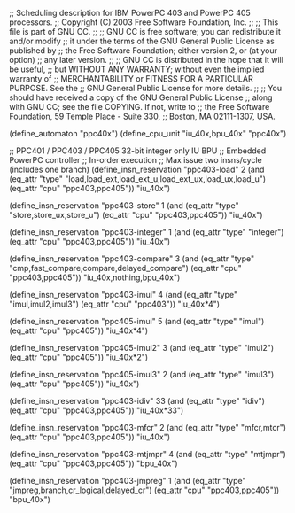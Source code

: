;; Scheduling description for IBM PowerPC 403 and PowerPC 405  processors.
;;   Copyright (C) 2003 Free Software Foundation, Inc.
;;
;; This file is part of GNU CC.
;;
;; GNU CC is free software; you can redistribute it and/or modify
;; it under the terms of the GNU General Public License as published by
;; the Free Software Foundation; either version 2, or (at your option)
;; any later version.
;;
;; GNU CC is distributed in the hope that it will be useful,
;; but WITHOUT ANY WARRANTY; without even the implied warranty of
;; MERCHANTABILITY or FITNESS FOR A PARTICULAR PURPOSE.  See the
;; GNU General Public License for more details.
;;
;; You should have received a copy of the GNU General Public License
;; along with GNU CC; see the file COPYING.  If not, write to
;; the Free Software Foundation, 59 Temple Place - Suite 330,
;; Boston, MA 02111-1307, USA.

(define_automaton "ppc40x")
(define_cpu_unit "iu_40x,bpu_40x" "ppc40x")

;; PPC401 / PPC403 / PPC405 32-bit integer only  IU BPU
;; Embedded PowerPC controller
;; In-order execution
;; Max issue two insns/cycle (includes one branch)
(define_insn_reservation "ppc403-load" 2
  (and (eq_attr "type" "load,load_ext,load_ext_u,load_ext_ux,load_ux,load_u")
       (eq_attr "cpu" "ppc403,ppc405"))
  "iu_40x")

(define_insn_reservation "ppc403-store" 1
  (and (eq_attr "type" "store,store_ux,store_u")
       (eq_attr "cpu" "ppc403,ppc405"))
  "iu_40x")

(define_insn_reservation "ppc403-integer" 1
  (and (eq_attr "type" "integer")
       (eq_attr "cpu" "ppc403,ppc405"))
  "iu_40x")

(define_insn_reservation "ppc403-compare" 3
  (and (eq_attr "type" "cmp,fast_compare,compare,delayed_compare")
       (eq_attr "cpu" "ppc403,ppc405"))
  "iu_40x,nothing,bpu_40x")

(define_insn_reservation "ppc403-imul" 4
  (and (eq_attr "type" "imul,imul2,imul3")
       (eq_attr "cpu" "ppc403"))
  "iu_40x*4")

(define_insn_reservation "ppc405-imul" 5
  (and (eq_attr "type" "imul")
       (eq_attr "cpu" "ppc405"))
  "iu_40x*4")

(define_insn_reservation "ppc405-imul2" 3
  (and (eq_attr "type" "imul2")
       (eq_attr "cpu" "ppc405"))
  "iu_40x*2")

(define_insn_reservation "ppc405-imul3" 2
  (and (eq_attr "type" "imul3")
       (eq_attr "cpu" "ppc405"))
  "iu_40x")

(define_insn_reservation "ppc403-idiv" 33
  (and (eq_attr "type" "idiv")
       (eq_attr "cpu" "ppc403,ppc405"))
  "iu_40x*33")

(define_insn_reservation "ppc403-mfcr" 2
  (and (eq_attr "type" "mfcr,mtcr")
       (eq_attr "cpu" "ppc403,ppc405"))
  "iu_40x")

(define_insn_reservation "ppc403-mtjmpr" 4
  (and (eq_attr "type" "mtjmpr")
       (eq_attr "cpu" "ppc403,ppc405"))
  "bpu_40x")

(define_insn_reservation "ppc403-jmpreg" 1
  (and (eq_attr "type" "jmpreg,branch,cr_logical,delayed_cr")
       (eq_attr "cpu" "ppc403,ppc405"))
  "bpu_40x")

